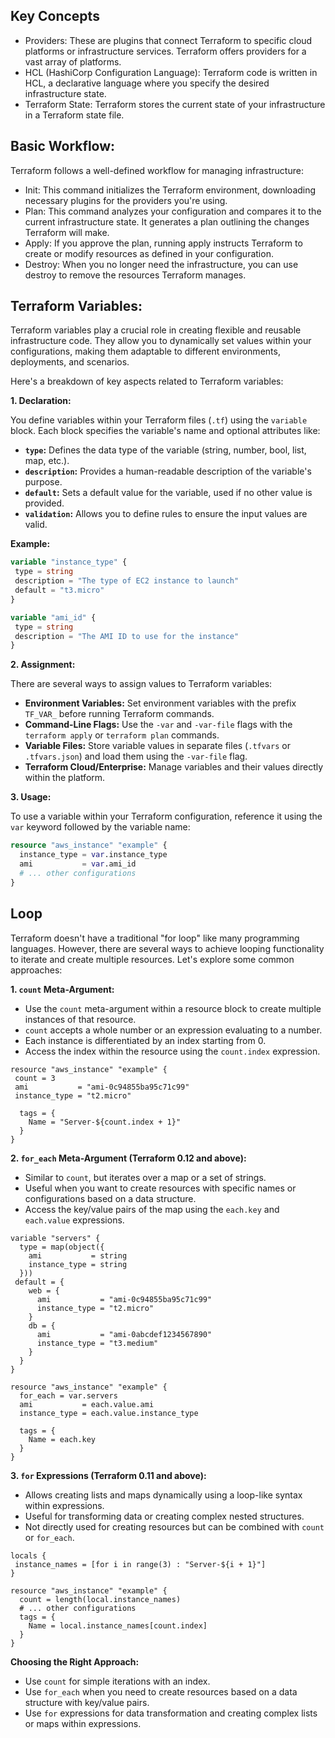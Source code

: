 ## Key Concepts

- Providers: These are plugins that connect Terraform to specific cloud platforms or infrastructure services. Terraform offers providers for a vast array of platforms.
- HCL (HashiCorp Configuration Language): Terraform code is written in HCL, a declarative language where you specify the desired infrastructure state.
- Terraform State: Terraform stores the current state of your infrastructure in a Terraform state file.
## Basic Workflow:

Terraform follows a well-defined workflow for managing infrastructure:

- Init: This command initializes the Terraform environment, downloading necessary plugins for the providers you're using.
- Plan: This command analyzes your configuration and compares it to the current infrastructure state. It generates a plan outlining the changes Terraform will make.
- Apply: If you approve the plan, running apply instructs Terraform to create or modify resources as defined in your configuration.
- Destroy: When you no longer need the infrastructure, you can use destroy to remove the resources Terraform manages.

## Terraform Variables:

Terraform variables play a crucial role in creating flexible and reusable infrastructure code. They allow you to dynamically set values within your configurations, making them adaptable to different environments, deployments, and scenarios. 

Here's a breakdown of key aspects related to Terraform variables:

**1. Declaration:**

You define variables within your Terraform files (`.tf`) using the `variable` block. Each block specifies the variable's name and optional attributes like:

* **`type`:** Defines the data type of the variable (string, number, bool, list, map, etc.).
* **`description`:** Provides a human-readable description of the variable's purpose.
* **`default`:** Sets a default value for the variable, used if no other value is provided.
* **`validation`:** Allows you to define rules to ensure the input values are valid.

**Example:**
```terraform
variable "instance_type" {
 type = string
 description = "The type of EC2 instance to launch"
 default = "t3.micro"
}

variable "ami_id" {
 type = string
 description = "The AMI ID to use for the instance"
}
```

**2. Assignment:**

There are several ways to assign values to Terraform variables:

* **Environment Variables:** Set environment variables with the prefix `TF_VAR_` before running Terraform commands.
* **Command-Line Flags:** Use the `-var` and `-var-file` flags with the `terraform apply` or `terraform plan` commands.
* **Variable Files:** Store variable values in separate files (`.tfvars` or `.tfvars.json`) and load them using the `-var-file` flag.
* **Terraform Cloud/Enterprise:** Manage variables and their values directly within the platform.

**3. Usage:**

To use a variable within your Terraform configuration, reference it using the `var` keyword followed by the variable name:

```terraform
resource "aws_instance" "example" {
  instance_type = var.instance_type
  ami           = var.ami_id
  # ... other configurations
}
```
## Loop
Terraform doesn't have a traditional "for loop" like many programming languages. However, there are several ways to achieve looping functionality to iterate and create multiple resources. Let's explore some common approaches:

**1. `count` Meta-Argument:**

*   Use the `count` meta-argument within a resource block to create multiple instances of that resource.
*   `count` accepts a whole number or an expression evaluating to a number.
*   Each instance is differentiated by an index starting from 0.
*   Access the index within the resource using the `count.index` expression.

```
resource "aws_instance" "example" {
 count = 3
 ami           = "ami-0c94855ba95c71c99"
 instance_type = "t2.micro"

  tags = {
    Name = "Server-${count.index + 1}"
  }
}
```

**2. `for_each` Meta-Argument (Terraform 0.12 and above):**

*   Similar to `count`, but iterates over a map or a set of strings.
*   Useful when you want to create resources with specific names or configurations based on a data structure.
*   Access the key/value pairs of the map using the `each.key` and `each.value` expressions.

```
variable "servers" {
  type = map(object({
    ami           = string
    instance_type = string
  }))
 default = {
    web = {
      ami           = "ami-0c94855ba95c71c99"
      instance_type = "t2.micro"
    }
    db = {
      ami           = "ami-0abcdef1234567890"
      instance_type = "t3.medium"
    }
  }
}

resource "aws_instance" "example" {
  for_each = var.servers
  ami           = each.value.ami
  instance_type = each.value.instance_type

  tags = {
    Name = each.key
  }
}
```

**3. `for` Expressions (Terraform 0.11 and above):**

*   Allows creating lists and maps dynamically using a loop-like syntax within expressions.
*   Useful for transforming data or creating complex nested structures.
*   Not directly used for creating resources but can be combined with `count` or `for_each`.

```
locals {
 instance_names = [for i in range(3) : "Server-${i + 1}"]
}

resource "aws_instance" "example" {
  count = length(local.instance_names)
  # ... other configurations
  tags = {
    Name = local.instance_names[count.index]
  }
}
```

**Choosing the Right Approach:**

*   Use `count` for simple iterations with an index.
*   Use `for_each` when you need to create resources based on a data structure with key/value pairs.
*   Use `for` expressions for data transformation and creating complex lists or maps within expressions. 

